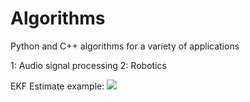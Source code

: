 # Algorithms
Python and C++ algorithms for a variety of applications

1: Audio signal processing
2: Robotics


EKF Estimate example:
![](./robotics/ekf/output_2.gif)
